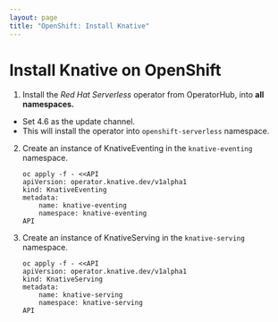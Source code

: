 ```yaml
---
layout: page
title: "OpenShift: Install Knative"
---
```


# Install Knative on OpenShift

1.  Install the _Red Hat Serverless_ operator from OperatorHub, into **all namespaces.**

  - Set 4.6 as the update channel.
  - This will install the operator into `openshift-serverless` namespace.

2.  Create an instance of KnativeEventing in the `knative-eventing` namespace.

        oc apply -f - <<API
        apiVersion: operator.knative.dev/v1alpha1
        kind: KnativeEventing
        metadata:
            name: knative-eventing
            namespace: knative-eventing
        API

3.  Create an instance of KnativeServing in the `knative-serving` namespace.

        oc apply -f - <<API
        apiVersion: operator.knative.dev/v1alpha1
        kind: KnativeServing
        metadata:
            name: knative-serving
            namespace: knative-serving
        API
